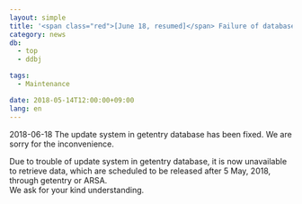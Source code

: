 ```yaml
---
layout: simple
title: '<span class="red">[June 18, resumed]</span> Failure of database update in getentry and ARSA'
category: news
db:
  - top
  - ddbj

tags:
  - Maintenance

date: 2018-05-14T12:00:00+09:00
lang: en
---
```


<p><span class="red">2018-06-18 The update system in getentry database has been fixed. We are sorry for the inconvenience.</span></p>

<p>Due to trouble of update system in getentry database, it is now unavailable to retrieve data, which are scheduled to be released after 5 May, 2018, through getentry or ARSA.<br>We ask for your kind understanding.</p>
